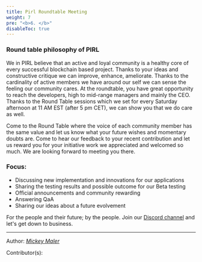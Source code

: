 ```yaml
---
title: Pirl Roundtable Meeting
weight: 7
pre: "<b>6. </b>"
disableToc: true
---
```


### Round table philosophy of PIRL

We in PIRL believe that an active and loyal community is a healthy core of every successful blockchain based project. Thanks to your ideas and constructive critique we can improve, enhance, ameliorate. Thanks to the cardinality of active members we have around our self we can sense the feeling our community cares. At the roundtable, you have great opportunity to reach the developers, high to mid-range managers and mainly the CEO.
Thanks to the Round Table sessions which we set for every Saturday afternoon at 11 AM EST (after 5 pm CET), we can show you that we do care as well.

Come to the Round Table where the voice of each community member has the same value and let us know what your future wishes and momentary doubts are.  Come to hear our feedback to your recent contribution and let us reward you for your initiative work we appreciated and welcomed so much. We are looking forward to meeting you there.

### Focus:
* Discussing new implementation and innovations for our applications
* Sharing the testing results and possible outcome for our Beta testing
* Official announcements and community rewarding
* Answering QaA
* Sharing our ideas about a future evolvement

For the people and their future; by the people. Join our [Discord channel](https://discord.gg/bBNjgWY) and let's get down to business.


---
Author:
_[Mickey Maler](https://twitter.com/MickeyMaler)_

Contributor(s):
